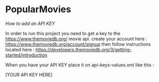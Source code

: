 # PopularMovies

*How to add an API KEY*

In order to run this project you need to get a key to the https://www.themoviedb.org/ movie api.
create your account here : https://www.themoviedb.org/account/signup then follow instructions
located here : https://developers.themoviedb.org/3/getting-started/introduction

When you have your API KEY place it on api-keys-values.xml like this :

<string name="tmdb_api_key">[YOUR API KEY HERE]</string>
